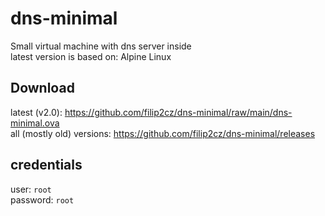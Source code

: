 # dns-minimal
Small virtual machine with dns server inside  
latest version is based on: Alpine Linux

## Download
latest (v2.0): https://github.com/filip2cz/dns-minimal/raw/main/dns-minimal.ova  
all (mostly old) versions: https://github.com/filip2cz/dns-minimal/releases

## credentials
user: `root`  
password: `root`  
